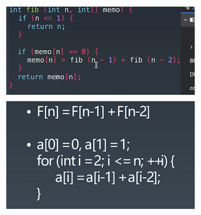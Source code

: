 ![image.png](assets/20201209151722-g23euso-image.png)

![image.png](assets/20201209151926-kmvb3b8-image.png)
